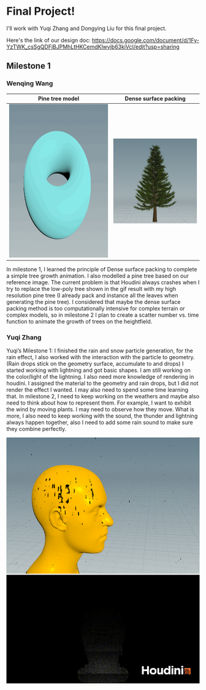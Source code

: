 # Final Project!
I'll work with Yuqi Zhang and Dongying Liu for this final project. 

Here's the link of our design doc: https://docs.google.com/document/d/1Fy-YzTWK_csSgQDFjBJPMhLtHKCemdKlwvjb63kiVcI/edit?usp=sharing

## Milestone 1

### Wenqing Wang
| Pine tree model | Dense surface packing|
|--|--|
|<img width="500" height = "400" alt="pine_tree" src="img/growth.gif">|<img width="400" alt="pine_tree" src="img/pine_tree.png">|

In milestone 1, I learned the principle of Dense surface packing to complete a simple tree growth animation. I also modelled a pine tree based on our reference image. The current problem is that Houdini always crashes when I try to replace the low-poly tree shown in the gif result with my high resolution pine tree (I already pack and instance all the leaves when generating the pine tree). I considered that maybe the dense surface packing method is too computationally intensive for complex terrain or complex models, so in milestone 2 I plan to create a scatter number vs. time function to animate the growth of trees on the heightfield.

### Yuqi Zhang
Yuqi’s Milestone 1:
I finished the rain and snow particle generation, for the rain effect, I also worked with the interaction with the particle to geometry. (Rain drops stick on the geometry surface, accumulate to and drops)
I started working with lightning and got basic shapes. I am still working on the color/light of the lightning.
I also need more knowledge of rendering in houdini. I assigned the material to the geometry and rain drops, but I did not render the effect I wanted. I may also need to spend some time learning that. 
In milestone 2, I need to keep working on the weathers and maybe also need to think about how to represent them. For example, I want to exhibit the wind by moving plants. I may need to observe how they move. What is more, I also need to keep working with the sound, the thunder and lightning always happen together, also I need to add some rain sound to make sure they combine perfectly. 

![](./img/rain.png)
![](./img/rain.gif)
